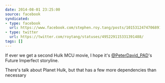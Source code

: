 ```yaml
---
date: 2014-08-01 23:25:00
source: facebook
syndicated:
- type: facebook
  url: https://www.facebook.com/stephen.roy.tang/posts/10153124747068912
- type: twitter
  url: https://twitter.com/roytang/statuses/495229115331391488/  
tags: []
---
```


If ever we get a second Hulk MCU movie, I hope it's [@PeterDavid_PAD](https://twitter.com/PeterDavid_PAD/)'s Future Imperfect storyline. 

There's talk about Planet Hulk, but that has a few more dependencies than necessary
